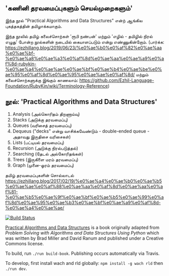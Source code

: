 'கணினி தரவமைப்புகளும் செயல்முறைகளும்'
---
இந்த நூல் "Practical Algorithms and Data Structures" என்ற் ஆங்கில புகத்தகத்தின் தமிழாக்கமாகும்.

இந்த நூலில் தமிழ் கலைச்சொற்கள் 'ரூபி நண்பன்' மற்றும் 'எழில் - தமிழில் நிரல் எழுது' போன்ற நூல்களின் நடையில் கையாளப்படும் என்று எண்ணுகின்றோம். (பார்க்க: https://ezhillang.blog/2019/06/23/%e0%ae%b0%e0%af%82%e0%ae%aa%e0%ae%bf-%e0%ae%a8%e0%ae%a3%e0%af%8d%e0%ae%aa%e0%ae%a9%e0%af%8d-rubykin-%e0%ae%a4%e0%ae%ae%e0%ae%bf%e0%ae%b4%e0%ae%be%e0%ae%95%e0%af%8d%e0%ae%95%e0%ae%ae%e0%af%8d/ மற்றும் கலைச்சொற்களுக்கு இங்கும் காணலாம்: https://github.com/Ezhil-Language-Foundation/RubyKin/wiki/Terminology-Reference)


நூல்: 'Practical Algorithms and Data Structures'
---
1. Analysis (அல்கொரிதம் திறணாய்வு)
2. Stacks (அடுக்கு தரவமைப்பு)
3. Queues (வரிசைத் தரவமைப்பு)
4. Dequeus ("decks" என்று வாசிக்கவேண்டும் - double-ended queue - அதாவது இருதிசை வரிசைகள்)
5. Lists (பட்டியல் தரவமைப்பு)
6. Recursion (அடுக்கு நிரல்படுத்தல்)
7. Searching (தேடல் அல்கோரிதங்கள்)
8. Trees (இருகிளை மரம் தரவமைப்பு)
9. Graph (முனை-ஓரம் தரவமைப்பு)

தமிழ் தரவமைப்புகளின் சொல்லாடல் https://ezhillang.blog/2017/02/19/%e0%ae%a4%e0%ae%b0%e0%ae%b5%e0%ae%ae%e0%af%88%e0%ae%aa%e0%af%8d%e0%ae%aa%e0%af%81-%e0%ae%b5%e0%ae%9f%e0%ae%bf%e0%ae%b5%e0%ae%99%e0%af%8d%e0%ae%95%e0%ae%b3%e0%ae%bf%e0%ae%a9%e0%af%8d-%e0%ae%a4%e0%ae%ae/




[![Build Status](https://travis-ci.org/Bradfield/algos.svg?branch=master)](https://travis-ci.org/Bradfield/algos)

[Practical Algorithms and Data Structures](http://bradfieldcs.com/algos) is a book originally adapted from _Problem Solving with Algorithms and Data Structures Using Python_ which was written by Brad Miller and David Ranum and published under a Creative Commons license.

To build, run `./run build-book`. Publishing occurs automatically via Travis.

To develop, first install wach and rld globally: `npm install -g wach rld` then `./run dev`.
